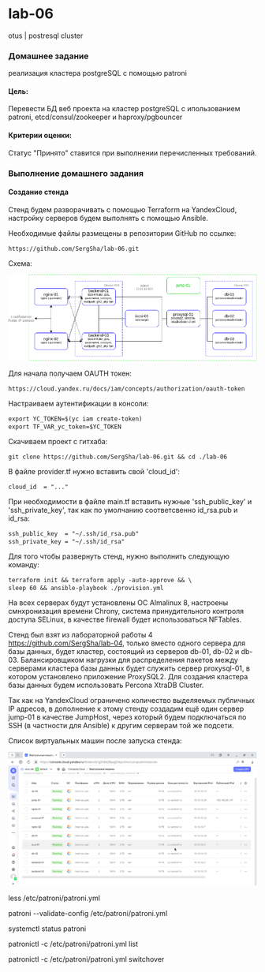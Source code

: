 # lab-06
otus | postresql cluster

### Домашнее задание
реализация кластера postgreSQL с помощью patroni

#### Цель:
Перевести БД веб проекта на кластер postgreSQL с ипользованием patroni, etcd/consul/zookeeper и haproxy/pgbouncer

#### Критерии оценки:
Статус "Принято" ставится при выполнении перечисленных требований.


### Выполнение домашнего задания

#### Создание стенда

Стенд будем разворачивать с помощью Terraform на YandexCloud, настройку серверов будем выполнять с помощью Ansible.

Необходимые файлы размещены в репозитории GitHub по ссылке:
```
https://github.com/SergSha/lab-06.git
```

Схема:

<img src="pics/infra.png" alt="infra.png" />

Для начала получаем OAUTH токен:
```
https://cloud.yandex.ru/docs/iam/concepts/authorization/oauth-token
```

Настраиваем аутентификации в консоли:
```
export YC_TOKEN=$(yc iam create-token)
export TF_VAR_yc_token=$YC_TOKEN
```

Скачиваем проект с гитхаба:
```
git clone https://github.com/SergSha/lab-06.git && cd ./lab-06
```

В файле provider.tf нужно вставить свой 'cloud_id':
```
cloud_id  = "..."
```

При необходимости в файле main.tf вставить нужные 'ssh_public_key' и 'ssh_private_key', так как по умолчанию соответсвенно id_rsa.pub и id_rsa:
```
ssh_public_key  = "~/.ssh/id_rsa.pub"
ssh_private_key = "~/.ssh/id_rsa"
```

Для того чтобы развернуть стенд, нужно выполнить следующую команду:
```
terraform init && terraform apply -auto-approve && \
sleep 60 && ansible-playbook ./provision.yml
```

На всех серверах будут установлены ОС Almalinux 8, настроены смнхронизация времени Chrony, система принудительного контроля доступа SELinux, в качестве firewall будет использоваться NFTables.

Стенд был взят из лабораторной работы 4 https://github.com/SergSha/lab-04, только вместо одного сервера для базы данных, будет кластер, состоящий из серверов db-01, db-02 и db-03. Балансировщиком нагрузки для распределения пакетов между серверами кластера базы данных будет служить сервер proxysql-01, в котором установлено приложение ProxySQL2. Для создания кластера базы данных будем использовать Percona XtraDB Cluster.

Так как на YandexCloud ограничено количество выделяемых публичных IP адресов, в дополнение к этому стенду создадим ещё один сервер jump-01 в качестве JumpHost, через который будем подключаться по SSH (в частности для Ansible) к другим серверам той же подсети.

Список виртуальных машин после запуска стенда:

<img src="pics/screen-001.png" alt="screen-001.png" />



less /etc/patroni/patroni.yml 

patroni --validate-config /etc/patroni/patroni.yml

systemctl status patroni

patronictl -c /etc/patroni/patroni.yml list

patronictl -c /etc/patroni/patroni.yml switchover

